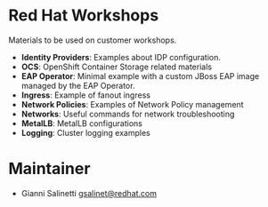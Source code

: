 # Red Hat Workshops

Materials to be used on customer workshops. 

- **Identity Providers**: Examples about IDP configuration.
- **OCS**: OpenShift Container Storage related materials
- **EAP Operator**: Minimal example with a custom JBoss EAP image managed
  by the EAP Operator.
- **Ingress**: Example of fanout ingress
- **Network Policies**: Examples of Network Policy management
- **Networks**: Useful commands for network troubleshooting
- **MetalLB**: MetalLB configurations
- **Logging**: Cluster logging examples

# Maintainer
- Gianni Salinetti <gsalinet@redhat.com>
